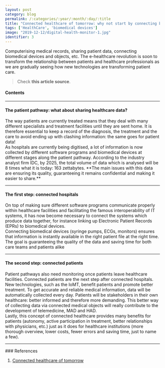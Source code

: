 ```yaml
---
layout: post
category: blog
permalink: /:categories/:year/:month/:day/:title
title: "Connected healthcare of tomorrow: why not start by connecting biomedical devices?"
tags: ['HealthCare', 'biomedical devices']
image: "2019-12-12/digital-health-monitor-1.jpg"
identifier: 3
---
```

Computerising medical records, sharing patient data, connecting biomedical devices and objects, etc. The e-healthcare revolution is soon to transform the relationship between patients and healthcare professionals as we are gradually seeing how new technologies are transforming patient care. 
<!--more-->

<blockquote class="tip">
Check <strong>this article source</strong><a href="https://www.enovacom.com/interoperability/connected-healthcare-of-tomorrow-why-not-start-by-connecting-biomedical-devices/"></a>.
</blockquote>

<div class="list-of-contents">
  <h4>Contents</h4>
  <ul></ul>
</div>

<hr class="with-margin">
<h4 class="header" id="eegintroduce">The patient pathway: what about sharing healthcare data?</h4>
The way patients are currently treated means that they deal with many different specialists and treatment facilities until they are sent home. It is therefore essential to keep a record of the diagnosis, the treatment and the care to avoid ending up with clashing information: the same goes for patient data!
<br>
As hospitals are currently being digitised, a lot of information is now collected by different software programs and biomedical devices at different stages along the patient pathway. According to the industry analyst firm IDC, by 2025, the total volume of data which is analysed will be 8 times what it is today: 163 zettabytes.
**The main issues with this data are ensuring its quality, guaranteeing it remains confidential and making it easier to share.**
<br>

<hr class="with-margin">
<h4 class="header" id="eegintroduce">The first step: connected hospitals</h4>
On top of making sure different software programs communicate properly within healthcare facilities and facilitating the famous interoperability of IT systems, it has now become necessary to connect the systems which produce data together, for instance linking up Electronic Patient Records (EPRs) to biomedical devices.
<br>
Connecting biomedical devices (syringe pumps, ECGs, monitors) ensures that information is instantly available in the right patient file at the right time. The goal is guaranteeing the quality of the data and saving time for both care teams and patients alike


<hr class="with-margin">
<h4 class="header" id="eegintroduce">The second step: connected patients</h4>
Patient pathways also need monitoring once patients leave healthcare facilities. Connected patients are the next step after connected hospitals. New technologies, such as the IoMT, benefit patients and promote better treatment. To get accurate and reliable medical information, data will be automatically collected every day. Patients will be stakeholders in their own healthcare: better informed and therefore more demanding. This better way of collecting data via connected medical objects will really contribute to the development of telemedicine, MAD and HAD.
<br>
Lastly, this concept of connected healthcare provides many benefits for patients (autonomy, active participation in treatment, better relationships with physicians, etc.) just as it does for healthcare institutions (more thorough overview, lower costs, fewer errors and saving time, just to name a few).

<hr class="with-margin">
### References

<ol>
  <li><a href="https://www.enovacom.com/interoperability/connected-healthcare-of-tomorrow-why-not-start-by-connecting-biomedical-devices/">Connected healthcare of tomorrow</a></li>
</ol>
